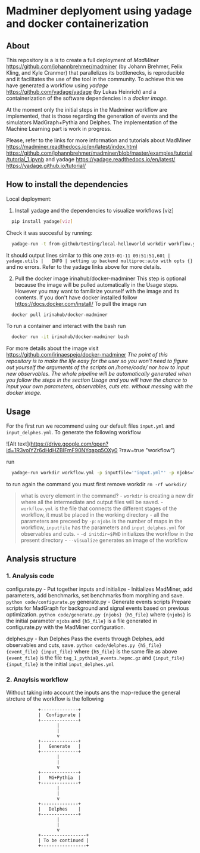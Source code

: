 # Madminer deplyoment using yadage and docker containerization

## About
This repository is a  is to create a full deployment of *MadMiner* https://github.com/johannbrehmer/madminer (by Johann Brehmer, Felix Kling, and Kyle Cranmer) that parallelizes its bottlenecks, is reproducible and it facilitates the use of the tool in the community. 
To achieve this we have generated a workflow using *yadage* https://github.com/yadage/yadage
(by Lukas Heinrich) and a containerization of the software dependencies in a *docker image*.

At the moment only the initial steps in the Madminer workflow are implemented, that is those regarding the generation of events and  the simulators MadGraph+Pythia and Delphes. The implementation of the Machine Learning part is work in progress.

Please, refer to the links for more information and tutorials about MadMiner 
https://madminer.readthedocs.io/en/latest/index.html
https://github.com/johannbrehmer/madminer/blob/master/examples/tutorial/tutorial_1.ipynb
and yadage
https://yadage.readthedocs.io/en/latest/
https://yadage.github.io/tutorial/

## How to install the dependencies

Local deployment:

1) Install yadage and the dependencies to visualize workflows [viz]
```bash
  pip install yadage[viz]
```
Check it was succesful by running:
```bash
  yadage-run -t from-github/testing/local-helloworld workdir workflow.yml -p par=World
```
It should output lines similar to this one `2019-01-11 09:51:51,601 |         yadage.utils |   INFO | setting up backend multiproc:auto with opts {}` and no errors. Refer to the yadage links above for more details.

2) Pull the docker image irinahub/docker-madminer
This step is optional because the image will be pulled automatically in the Usage steps. However you may want to familirize yourself with the image and its contents. If you don't have docker installed follow https://docs.docker.com/install/
To pull the image run
```bash
  docker pull irinahub/docker-madminer
```
To run a container and interact with the bash run
```bash
  docker run -it irinahub/docker-madminer bash
```
For more details about the image visit https://github.com/irinaespejo/docker-madminer
*The point of this repository is to make the life easy for the user so you won't need to figure out yourself the arguments of the scripts on /home/code/ nor how to input new observables. The whole pipeline will be automatically generated when you follow the steps in the section Usage and you will have the chance to input your own parameters, observables, cuts etc. without messing with the docker image.*

## Usage
For the first run we recommend using our default files `input.yml` and `input_delphes.yml`.
To generate the following workflow 

![Alt text](https://drive.google.com/open?id=1R3voiYZr6dHdHZBIFmF90NYqapq5OXy0
?raw=true "workflow")

run 
```bash
  yadage-run workdir workflow.yml -p inputfile='"input.yml"' -p njobs="10" -p inputdelphes='"input_delphes.yml"' -d initdir=$PWD --visualize
```
to run again the command you must first remove workdir `rm -rf workdir/`
>what is every element in the command?
	- `workdir` is creating a new dir where all the intermediate and output files will be saved.
	- `workflow.yml` is the file that connects the different stages of the workflow, it must be placed in the working directory
	- all the parameters are preceed by `-p`: `njobs` is the number of maps in the workflow, `inputfile` has the parameters and `input_delphes.yml` for observables and cuts.
	- `-d initdir=$PWD` initializes the workflow in the present directory
	- `--visualize` generates an image of the workflow

## Analysis structure
### 1. Analysis code
configurate.py - Put together inputs and initialize
	- Initializes MadMiner, add parameters, add benchmarks, set benchmarks from morphing and save.
	`python code/configurate.py` 
generate.py - Generate events scripts
	Prepare scripts for MadGraph for background and signal events based on previous optimization.
	`python code/generate.py {njobs} {h5_file}` where `{njobs}` is the initial parameter  `njobs` and `{h5_file}` is a file generated in configurate.py with the MadMiner configuration.

delphes.py - Run Delphes
	Pass the events through Delphes, add observables and cuts, save.
	`python code/delphes.py {h5_file} {event_file} {input_file}` where  `{h5_file}` is the same file as above  `{event_file}` is the file  `tag_1_pythia8_events.hepmc.gz` and `{input_file}{input_file}` is the initial `input_delphes.yml`

### 2. Anaylsis workflow
Without taking into account the inputs ans the map-reduce the general strcture of the workflow is the following

				+--------------+
				|  Configurate |
				+--------------+
					   |
					   |
					   v
				+--------------+
				|   Generate   |
				+--------------+
	   				   |
					   |
					   v
				+--------------+
				|   MG+Pythia  |
				+--------------+
					   |
					   |
					   v
				+--------------+
				|   Delphes    |
				+--------------+
					   |
					   |
					   v
				+-----------------+
				| To be continued |
				+-----------------+

